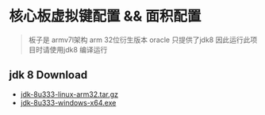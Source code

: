 # 核心板虚拟键配置 && 面积配置


>板子是  armv7l架构 arm 32位衍生版本 oracle 只提供了jdk8 因此运行此项目时请使用jdk8 编译运行

## jdk 8 Download
* <a href="https://rovmaker.oss-cn-shanghai.aliyuncs.com/public/jdk-8u333-linux-arm32.tar.gz"> jdk-8u333-linux-arm32.tar.gz </a>
* <a href="https://rovmaker.oss-cn-shanghai.aliyuncs.com/public/jdk-8u333-windows-x64.exe"> jdk-8u333-windows-x64.exe </a>
